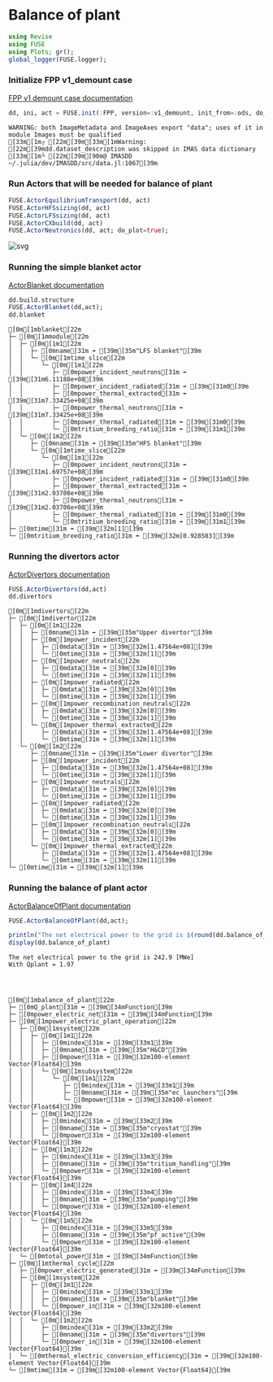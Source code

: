 # Balance of plant


```julia
using Revise
using FUSE
using Plots; gr();
global_logger(FUSE.logger);
```

### Initialize FPP v1_demount case
[FPP v1 demount case documentation](https://fuse.help/cases.html#FPP)


```julia
dd, ini, act = FUSE.init(:FPP, version=:v1_demount, init_from=:ods, do_plot=false);
```

    WARNING: both ImageMetadata and ImageAxes export "data"; uses of it in module Images must be qualified
    [33m[1m┌ [22m[39m[33m[1mWarning: [22m[39mdd.dataset_description was skipped in IMAS data dictionary
    [33m[1m└ [22m[39m[90m@ IMASDD ~/.julia/dev/IMASDD/src/data.jl:1067[39m


### Run Actors that will be needed for balance of plant


```julia
FUSE.ActorEquilibriumTransport(dd, act)
FUSE.ActorHFSsizing(dd, act)
FUSE.ActorLFSsizing(dd, act)
FUSE.ActorCXbuild(dd, act)
FUSE.ActorNeutronics(dd, act; do_plot=true);
```


    
![svg](Balance_of_Plant_files/Balance_of_Plant_5_0.svg)
    


### Running the simple blanket actor
[ActorBlanket documentation](https://fuse.help/actors.html#Blanket)


```julia
dd.build.structure
FUSE.ActorBlanket(dd,act);
dd.blanket
```




    [0m[1mblanket[22m
    ├─ [0m[1mmodule[22m
    │  ├─ [0m[1m1[22m
    │  │  ├─ [0mname[31m ➡ [39m[35m"LFS blanket"[39m
    │  │  └─ [0m[1mtime_slice[22m
    │  │     └─ [0m[1m1[22m
    │  │        ├─ [0mpower_incident_neutrons[31m ➡ [39m[31m6.11188e+08[39m
    │  │        ├─ [0mpower_incident_radiated[31m ➡ [39m[31m0[39m
    │  │        ├─ [0mpower_thermal_extracted[31m ➡ [39m[31m7.33425e+08[39m
    │  │        ├─ [0mpower_thermal_neutrons[31m ➡ [39m[31m7.33425e+08[39m
    │  │        ├─ [0mpower_thermal_radiated[31m ➡ [39m[31m0[39m
    │  │        └─ [0mtritium_breeding_ratio[31m ➡ [39m[31m1[39m
    │  └─ [0m[1m2[22m
    │     ├─ [0mname[31m ➡ [39m[35m"HFS blanket"[39m
    │     └─ [0m[1mtime_slice[22m
    │        └─ [0m[1m1[22m
    │           ├─ [0mpower_incident_neutrons[31m ➡ [39m[31m1.69757e+08[39m
    │           ├─ [0mpower_incident_radiated[31m ➡ [39m[31m0[39m
    │           ├─ [0mpower_thermal_extracted[31m ➡ [39m[31m2.03708e+08[39m
    │           ├─ [0mpower_thermal_neutrons[31m ➡ [39m[31m2.03708e+08[39m
    │           ├─ [0mpower_thermal_radiated[31m ➡ [39m[31m0[39m
    │           └─ [0mtritium_breeding_ratio[31m ➡ [39m[31m1[39m
    ├─ [0mtime[31m ➡ [39m[32m[1][39m
    └─ [0mtritium_breeding_ratio[31m ➡ [39m[32m[0.928583][39m




### Running the divertors actor
[ActorDivertors documentation](https://fuse.help/actors.html#Divertors)


```julia
FUSE.ActorDivertors(dd,act)
dd.divertors
```




    [0m[1mdivertors[22m
    ├─ [0m[1mdivertor[22m
    │  ├─ [0m[1m1[22m
    │  │  ├─ [0mname[31m ➡ [39m[35m"Upper divertor"[39m
    │  │  ├─ [0m[1mpower_incident[22m
    │  │  │  ├─ [0mdata[31m ➡ [39m[32m[1.47564e+08][39m
    │  │  │  └─ [0mtime[31m ➡ [39m[32m[1][39m
    │  │  ├─ [0m[1mpower_neutrals[22m
    │  │  │  ├─ [0mdata[31m ➡ [39m[32m[0][39m
    │  │  │  └─ [0mtime[31m ➡ [39m[32m[1][39m
    │  │  ├─ [0m[1mpower_radiated[22m
    │  │  │  ├─ [0mdata[31m ➡ [39m[32m[0][39m
    │  │  │  └─ [0mtime[31m ➡ [39m[32m[1][39m
    │  │  ├─ [0m[1mpower_recombination_neutrals[22m
    │  │  │  ├─ [0mdata[31m ➡ [39m[32m[0][39m
    │  │  │  └─ [0mtime[31m ➡ [39m[32m[1][39m
    │  │  └─ [0m[1mpower_thermal_extracted[22m
    │  │     ├─ [0mdata[31m ➡ [39m[32m[1.47564e+08][39m
    │  │     └─ [0mtime[31m ➡ [39m[32m[1][39m
    │  └─ [0m[1m2[22m
    │     ├─ [0mname[31m ➡ [39m[35m"Lower divertor"[39m
    │     ├─ [0m[1mpower_incident[22m
    │     │  ├─ [0mdata[31m ➡ [39m[32m[1.47564e+08][39m
    │     │  └─ [0mtime[31m ➡ [39m[32m[1][39m
    │     ├─ [0m[1mpower_neutrals[22m
    │     │  ├─ [0mdata[31m ➡ [39m[32m[0][39m
    │     │  └─ [0mtime[31m ➡ [39m[32m[1][39m
    │     ├─ [0m[1mpower_radiated[22m
    │     │  ├─ [0mdata[31m ➡ [39m[32m[0][39m
    │     │  └─ [0mtime[31m ➡ [39m[32m[1][39m
    │     ├─ [0m[1mpower_recombination_neutrals[22m
    │     │  ├─ [0mdata[31m ➡ [39m[32m[0][39m
    │     │  └─ [0mtime[31m ➡ [39m[32m[1][39m
    │     └─ [0m[1mpower_thermal_extracted[22m
    │        ├─ [0mdata[31m ➡ [39m[32m[1.47564e+08][39m
    │        └─ [0mtime[31m ➡ [39m[32m[1][39m
    └─ [0mtime[31m ➡ [39m[32m[1][39m




### Running the balance of plant actor
[ActorBalanceOfPlant documentation](https://fuse.help/actors.html#BalanceOfPlant)


```julia
FUSE.ActorBalanceOfPlant(dd,act);

println("The net electrical power to the grid is $(round(dd.balance_of_plant.power_electric_net[end]/1e6,digits=1)) [MWe] \nWith Qplant = $(round(dd.balance_of_plant.Q_plant[end],digits=2)) \n")
display(dd.balance_of_plant)

```

    The net electrical power to the grid is 242.9 [MWe] 
    With Qplant = 1.97 
    



    [0m[1mbalance_of_plant[22m
    ├─ [0mQ_plant[31m ➡ [39m[34mFunction[39m
    ├─ [0mpower_electric_net[31m ➡ [39m[34mFunction[39m
    ├─ [0m[1mpower_electric_plant_operation[22m
    │  ├─ [0m[1msystem[22m
    │  │  ├─ [0m[1m1[22m
    │  │  │  ├─ [0mindex[31m ➡ [39m[33m1[39m
    │  │  │  ├─ [0mname[31m ➡ [39m[35m"H&CD"[39m
    │  │  │  ├─ [0mpower[31m ➡ [39m[32m100-element Vector{Float64}[39m
    │  │  │  └─ [0m[1msubsystem[22m
    │  │  │     └─ [0m[1m1[22m
    │  │  │        ├─ [0mindex[31m ➡ [39m[33m1[39m
    │  │  │        ├─ [0mname[31m ➡ [39m[35m"ec_launchers"[39m
    │  │  │        └─ [0mpower[31m ➡ [39m[32m100-element Vector{Float64}[39m
    │  │  ├─ [0m[1m2[22m
    │  │  │  ├─ [0mindex[31m ➡ [39m[33m2[39m
    │  │  │  ├─ [0mname[31m ➡ [39m[35m"cryostat"[39m
    │  │  │  └─ [0mpower[31m ➡ [39m[32m100-element Vector{Float64}[39m
    │  │  ├─ [0m[1m3[22m
    │  │  │  ├─ [0mindex[31m ➡ [39m[33m3[39m
    │  │  │  ├─ [0mname[31m ➡ [39m[35m"tritium_handling"[39m
    │  │  │  └─ [0mpower[31m ➡ [39m[32m100-element Vector{Float64}[39m
    │  │  ├─ [0m[1m4[22m
    │  │  │  ├─ [0mindex[31m ➡ [39m[33m4[39m
    │  │  │  ├─ [0mname[31m ➡ [39m[35m"pumping"[39m
    │  │  │  └─ [0mpower[31m ➡ [39m[32m100-element Vector{Float64}[39m
    │  │  └─ [0m[1m5[22m
    │  │     ├─ [0mindex[31m ➡ [39m[33m5[39m
    │  │     ├─ [0mname[31m ➡ [39m[35m"pf_active"[39m
    │  │     └─ [0mpower[31m ➡ [39m[32m100-element Vector{Float64}[39m
    │  └─ [0mtotal_power[31m ➡ [39m[34mFunction[39m
    ├─ [0m[1mthermal_cycle[22m
    │  ├─ [0mpower_electric_generated[31m ➡ [39m[34mFunction[39m
    │  ├─ [0m[1msystem[22m
    │  │  ├─ [0m[1m1[22m
    │  │  │  ├─ [0mindex[31m ➡ [39m[33m1[39m
    │  │  │  ├─ [0mname[31m ➡ [39m[35m"blanket"[39m
    │  │  │  └─ [0mpower_in[31m ➡ [39m[32m100-element Vector{Float64}[39m
    │  │  └─ [0m[1m2[22m
    │  │     ├─ [0mindex[31m ➡ [39m[33m2[39m
    │  │     ├─ [0mname[31m ➡ [39m[35m"divertors"[39m
    │  │     └─ [0mpower_in[31m ➡ [39m[32m100-element Vector{Float64}[39m
    │  └─ [0mthermal_electric_conversion_efficiency[31m ➡ [39m[32m100-element Vector{Float64}[39m
    └─ [0mtime[31m ➡ [39m[32m100-element Vector{Float64}[39m




```julia

```
